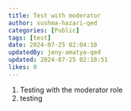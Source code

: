 ```yaml
---
title: Test with moderator
author: sushma-hazari-qed
categories: [Public]
tags: [test]
date: 2024-07-25 02:04:18 
updatedBy: jeny-amatya-qed
updated: 2024-07-25 02:18:51 
likes: 0
---
```


1. Testing with the moderator role
2. testing